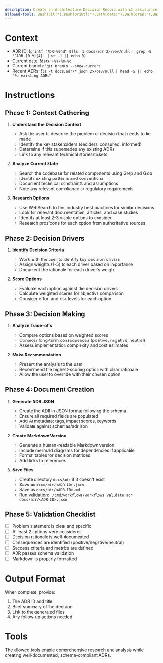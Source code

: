 ```yaml
---
description: Create an Architecture Decision Record with AI assistance
allowed-tools: Bash(git:*),Bash(printf:*),Bash(date:*),Bash(grep:*),Bash(head:*),Bash(wc:*),Bash(echo:*)
---
```


# Context
- ADR ID: !`printf "ADR-%04d" $(ls -1 docs/adr 2>/dev/null | grep -E '^ADR-[0-9]{4}' | wc -l || echo 0)`
- Current date: !`date +%Y-%m-%d`
- Current branch: !`git branch --show-current`
- Recent ADRs: !`ls -t docs/adr/*.json 2>/dev/null | head -5 || echo "No existing ADRs"`

# Instructions

## Phase 1: Context Gathering
1. **Understand the Decision Context**
   - Ask the user to describe the problem or decision that needs to be made
   - Identify the key stakeholders (deciders, consulted, informed)
   - Determine if this supersedes any existing ADRs
   - Link to any relevant technical stories/tickets

2. **Analyze Current State**
   - Search the codebase for related components using Grep and Glob
   - Identify existing patterns and conventions
   - Document technical constraints and assumptions
   - Note any relevant compliance or regulatory requirements

3. **Research Options**
   - Use WebSearch to find industry best practices for similar decisions
   - Look for relevant documentation, articles, and case studies
   - Identify at least 2-3 viable options to consider
   - Research pros/cons for each option from authoritative sources

## Phase 2: Decision Drivers
1. **Identify Decision Criteria**
   - Work with the user to identify key decision drivers
   - Assign weights (1-5) to each driver based on importance
   - Document the rationale for each driver's weight

2. **Score Options**
   - Evaluate each option against the decision drivers
   - Calculate weighted scores for objective comparison
   - Consider effort and risk levels for each option

## Phase 3: Decision Making
1. **Analyze Trade-offs**
   - Compare options based on weighted scores
   - Consider long-term consequences (positive, negative, neutral)
   - Assess implementation complexity and cost estimates

2. **Make Recommendation**
   - Present the analysis to the user
   - Recommend the highest-scoring option with clear rationale
   - Allow the user to override with their chosen option

## Phase 4: Document Creation
1. **Generate ADR JSON**
   - Create the ADR in JSON format following the schema
   - Ensure all required fields are populated
   - Add AI metadata: tags, impact scores, keywords
   - Validate against schemas/adr.json

2. **Create Markdown Version**
   - Generate a human-readable Markdown version
   - Include mermaid diagrams for dependencies if applicable
   - Format tables for decision matrices
   - Add links to references

3. **Save Files**
   - Create directory `docs/adr` if it doesn't exist
   - Save as `docs/adr/<ADR-ID>.json`
   - Save as `docs/adr/<ADR-ID>.md`
   - Run validation: `./cmd/workflows/workflows validate adr docs/adr/<ADR-ID>.json`

## Phase 5: Validation Checklist
- [ ] Problem statement is clear and specific
- [ ] At least 2 options were considered
- [ ] Decision rationale is well-documented
- [ ] Consequences are identified (positive/negative/neutral)
- [ ] Success criteria and metrics are defined
- [ ] ADR passes schema validation
- [ ] Markdown is properly formatted

# Output Format

When complete, provide:
1. The ADR ID and title
2. Brief summary of the decision
3. Link to the generated files
4. Any follow-up actions needed

# Tools
The allowed tools enable comprehensive research and analysis while creating well-documented, schema-compliant ADRs.

